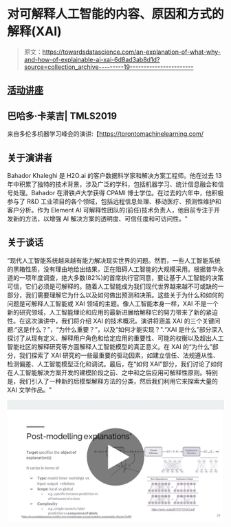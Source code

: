 # 对可解释人工智能的内容、原因和方式的解释(XAI)

> 原文：<https://towardsdatascience.com/an-explanation-of-what-why-and-how-of-explainable-ai-xai-6d8ad3ab8d1d?source=collection_archive---------19----------------------->

## [活动讲座](https://towardsdatascience.com/event-talks/home)

## 巴哈多·卡莱吉| TMLS2019

来自多伦多机器学习峰会的演讲:【https://torontomachinelearning.com/ 

## 关于演讲者

Bahador Khaleghi 是 H2O.ai 的客户数据科学家和解决方案工程师。他在过去 13 年中积累了独特的技术背景，涉及广泛的学科，包括机器学习、统计信息融合和信号处理。Bahador 在滑铁卢大学获得 CPAMI 博士学位。在过去的六年中，他积极参与了 R&D 工业项目的各个领域，包括远程信息处理、移动医疗、预测性维护和客户分析。作为 Element AI 可解释性团队的(前任)技术负责人，他目前专注于开发新的方法，以增强 AI 解决方案的透明度、可信任度和可访问性。"

## 关于谈话

“现代人工智能系统越来越有能力解决现实世界的问题。然而，一些人工智能系统的黑箱性质，没有理由地给出结果，正在阻碍人工智能的大规模采用。根据普华永道的一项年度调查，绝大多数(82%)的首席执行官同意，要让基于人工智能的决策可信，它们必须是可解释的。随着人工智能成为我们现代世界越来越不可或缺的一部分，我们需要理解它为什么以及如何做出预测和决策。这些关于为什么和如何的问题是可解释人工智能或 XAI 领域的主题。像人工智能本身一样，XAI 不是一个新的研究领域，人工智能理论和应用的最新进展给解释它的努力带来了新的紧迫性。在这次演讲中，我们将介绍 XAI 的技术概况。演讲将涵盖 XAI 的三个关键问题:“这是什么？”，“为什么重要？”，以及“如何才能实现？".“XAI 是什么”部分深入探讨了从现有定义、解释用户角色和给定应用的重要性、可能的权衡以及超出人工智能社区的解释研究等方面解释人工智能模型的真正意义。在 XAI 的“为什么”部分，我们探索了 XAI 研究的一些最重要的驱动因素，如建立信任、法规遵从性、检测偏差、人工智能模型泛化和调试。最后，在“如何 XAI”部分，我们讨论了如何在人工智能解决方案开发的建模阶段之前、之中和之后应用可解释性原则。特别是，我们引入了一种新的后模型解释方法的分类，然后我们利用它来探索大量的 XAI 文学作品。"

![](img/e31c869b452dbfae77b166e364dc3b13.png)